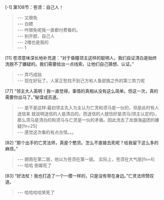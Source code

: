 
[-1] 第108节：苍须：自己人！
>--- 又限免<br>
>--- 白嫖<br>
>--- 咋限免呢我一直都付费看的。<br>
>--- 别开腔，自己人<br>
>--- 2楼也是我的<br>
>--- 1<br>

[11] 苍须意味深长地补充道：“对于昏瞳领主这样的聪明人，我们自证清白是始终洗脱不了嫌疑的。我们需要给出一点线索，让他们自己猜想、认证。”
>--- 弄巧成拙<br>
>--- 现在好玩了，人家正愁找不到己方和人鱼部族之外的第三势力呢<br>

[77] “领主大人英明！我一直觉得，事情的真相从没有这么简单。但这一次，真的需要你出马了。”秘谍成员道。
>--- 是不是这样:最初领主先入为主认为亡灵和须马是一伙的，但是此时有人送信来 就说明送信的人是清白的。而送信的人就恰好是须马(领主认定的)，那么须马是清白的和须马与亡灵是一伙的矛盾。因此洗去了龙旗海盗团的嫌疑[fn=25]<br>
>--- 感觉这次看的有点古怪。。。<br>

[82] “那个出手的亡灵法师，真是个憨货。怎么不直接去死呢？给我留下这么多的麻烦。”
>--- 翅雨在第二层，他以为苍须在第一层。
实际上，苍须在大气层[fn=4]<br>
>--- 哈哈 倒霉死了<br>

[83] “好法杖！我也打造了一个一模一样的，只是没有带在身边。”亡灵法师赞叹道。
>--- 哈哈哈哈笑死了<br>
